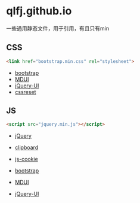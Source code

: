 # qlfj.github.io
一些通用静态文件，用于引用，有且只有min



## CSS

```html
<link href="bootstrap.min.css" rel="stylesheet">
```

- [bootstrap](https://getbootstrap.com/)
- [MDUI](https://www.mdui.org/docs/download)
- [jQuery-UI](https://jqueryui.com/download/)
- [cssreset](https://cssreset.com/)

## JS

```html
<script src="jquery.min.js"></script>
```

- [jQuery](https://jquery.com/download/)

- [clipboard](https://clipboardjs.com/)

- [js-cookie](https://github.com/js-cookie/js-cookie)

- [bootstrap](https://getbootstrap.com/)

- [MDUI](https://www.mdui.org/docs/download)

- [jQuery-UI](https://jqueryui.com/download/)